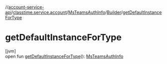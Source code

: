 //[account-service-api](../../../../index.md)/[classtime.service.account](../../index.md)/[MsTeamsAuthInfo](../index.md)/[Builder](index.md)/[getDefaultInstanceForType](get-default-instance-for-type.md)

# getDefaultInstanceForType

[jvm]\
open fun [getDefaultInstanceForType](get-default-instance-for-type.md)(): [MsTeamsAuthInfo](../index.md)

